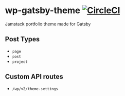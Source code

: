 # wp-gatsby-theme [![CircleCI](https://circleci.com/gh/Laurent-PANEK/wp-gatsby-theme.svg?style=svg&circle-token=bdc52f9e56ede67d6287519bfd32e35c8fc83e31)](https://circleci.com/gh/Laurent-PANEK/wp-gatsby-theme)

Jamstack portfolio theme made for Gatsby

## Post Types

- `page`
- `post`
- `project`

## Custom API routes

- `/wp/v2/theme-settings`
